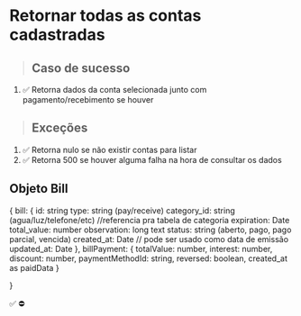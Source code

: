 # Retornar todas as contas cadastradas

> ## Caso de sucesso

1. ✅ Retorna dados da conta selecionada junto com pagamento/recebimento se houver

> ## Exceções
1. ✅ Retorna nulo se não existir contas para listar
2. ✅ Retorna 500 se houver alguma falha na hora de consultar os dados


## Objeto Bill
{
  bill: {
  	id: string
    type: string (pay/receive)
    category_id: string (agua/luz/telefone/etc) //referencia pra tabela de categoria
    expiration: Date
    total_value: number
    observation: long text
    status: string (aberto, pago, pago parcial, vencida)
    created_at: Date // pode ser usado como data de emissão
    updated_at: Date
  },
  billPayment: {
    totalValue: number,
    interest: number,
    discount: number,
    paymentMethodId: string,
    reversed: boolean,
    created_at as paidData
  }

}

✅
⛔